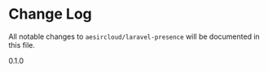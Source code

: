 # Change Log
All notable changes to `aesircloud/laravel-presence` will be documented in this file.

0.1.0